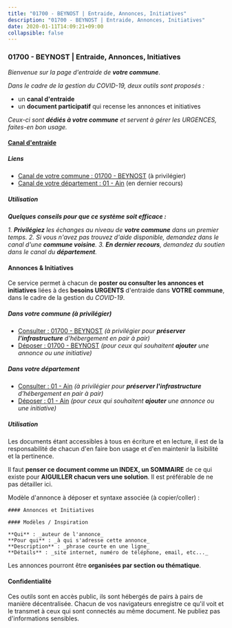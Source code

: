```yaml
---
title: "01700 - BEYNOST | Entraide, Annonces, Initiatives"
description: "01700 - BEYNOST | Entraide, Annonces, Initiatives"
date: 2020-01-11T14:09:21+09:00
collapsible: false
---
```


### 01700 - BEYNOST | Entraide, Annonces, Initiatives

_Bienvenue sur la page d'entraide de **votre commune**_.

_Dans le cadre de la gestion du COVID-19, deux outils sont proposés :_

- un **canal d'entraide**
- un **document participatif** qui recense les annonces et initiatives

_Ceux-ci sont **dédiés à votre commune** et servent à gérer les URGENCES, faites-en bon usage._

#### [Canal d'entraide](https://entraide.stopcoronavirus.tech/#/channel/01700_beynost)

##### Liens

- [Canal de votre commune : 01700 	- BEYNOST](https://entraide.stopcoronavirus.tech/#/channel/01700_beynost) (à privilégier)
- [Canal de votre département : 01 	- Ain](https://entraide.stopcoronavirus.tech/#/channel/01_ain) (en dernier recours)

##### Utilisation

_**Quelques conseils pour que ce système soit efficace :**_

_1. **Privilégiez** les échanges au niveau de **votre commune** dans un premier temps._
_2. Si vous n'avez pas trouvez d'aide disponible, demandez dans le canal d'une **commune voisine**._
_3. **En dernier recours**, demandez du soutien dans le canal du **département**._

#### Annonces & Initiatives


Ce service permet à chacun de **poster ou consulter les annonces et initiatives** liées à des **besoins
URGENTS** d'entraide dans **VOTRE commune**, dans le cadre de la gestion du _COVID-19_.

##### Dans votre commune (à privilégier)

- [Consulter : 01700 	- BEYNOST](https://docs.stopcoronavirus.tech/#/r/markdown/01700_beynost/4XTTMC6zxn13oNzMwu4REf43TRKaPmpzLaqGQMm3gJ6wv2R2n) _(à privilégier pour **préserver l'infrastructure** d'hébergement en pair à pair)_
- [Déposer : 01700 	- BEYNOST](https://docs.stopcoronavirus.tech/#/w/markdown/01700_beynost/4XTTMC6zxn13oNzMwu4REf43TRKaPmpzLaqGQMm3gJ6wv2R2n-K3TgULrJenQx2XPHj34X2iQMPdsgqBgv3Uu8zRxbF8n8vPNDdQYJ66Z5qMgLmCPzJYZVbfwmRDJqXpXanLbGAcAEcWQ1ngyTcG6soEBBDTGpeB2x2XyN7DTnhVB49fkxWt8zhU7g) _(pour ceux qui souhaitent **ajouter** une annonce ou une initiative)_

##### Dans votre département

- [Consulter : 01 	- Ain](https://docs.stopcoronavirus.tech/#/r/markdown/01_ain/4XTTM9F5Lu5rzByUwAPpyzfuAZHNExy1TWE3X3wiTrPFfiAJr) _(à privilégier pour **préserver l'infrastructure** d'hébergement en pair à pair)_
- [Déposer : 01 	- Ain](https://docs.stopcoronavirus.tech/#/w/markdown/01_ain/4XTTM9F5Lu5rzByUwAPpyzfuAZHNExy1TWE3X3wiTrPFfiAJr-K3TgUnxzeFoJA4CB58vXNvKXURJneTNZHUsypAQGicGiZu7AS2sPbjspGpj7s3MmMv58YhkLaSUMQMHaiKAfoMv6wF36Urxbqqh8MmnXpnKkbVhnAishABEkMRAiyAt8GGJ1Jer2) _(pour ceux qui souhaitent **ajouter** une annonce ou une initiative)_


##### Utilisation

Les documents étant accessibles à tous en écriture et en lecture, il est de la
responsabilité de chacun d'en faire bon usage et d'en maintenir la lisibilité
et la pertinence.

Il faut **penser ce document comme un INDEX, un SOMMAIRE** de ce qui existe
pour **AIGUILLER chacun vers une solution**. Il est préférable de ne pas détailler ici.

Modèle d'annonce à déposer et syntaxe associée (à copier/coller) :

    #### Annonces et Initiatives

    #### Modèles / Inspiration

    **Qui** : _auteur de l'annonce_
    **Pour qui** : _à qui s'adresse cette annonce_
    **Description** : _phrase courte en une ligne_
    **Détails** : _site internet, numéro de téléphone, email, etc..._


Les annonces pourront être **organisées par section ou thématique**.

#### Confidentialité

Ces outils sont en accès public, ils sont hébergés de pairs à pairs de manière décentralisée.
Chacun de vos navigateurs enregistre ce qu'il voit et le transmet à ceux qui sont connectés au même document.
Ne publiez pas d'informations sensibles.
